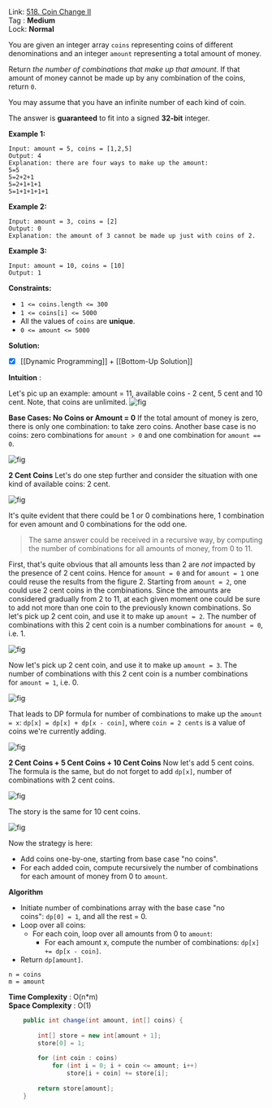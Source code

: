 Link: [518. Coin Change II](https://leetcode.com/problems/coin-change-ii/) <br>
Tag : **Medium**<br>
Lock: **Normal**

You are given an integer array `coins` representing coins of different denominations and an integer `amount` representing a total amount of money.

Return _the number of combinations that make up that amount_. If that amount of money cannot be made up by any combination of the coins, return `0`.

You may assume that you have an infinite number of each kind of coin.

The answer is **guaranteed** to fit into a signed **32-bit** integer.

**Example 1:**
```
Input: amount = 5, coins = [1,2,5]
Output: 4
Explanation: there are four ways to make up the amount:
5=5
5=2+2+1
5=2+1+1+1
5=1+1+1+1+1
```

**Example 2:**
```
Input: amount = 3, coins = [2]
Output: 0
Explanation: the amount of 3 cannot be made up just with coins of 2.
```

**Example 3:**
```
Input: amount = 10, coins = [10]
Output: 1
```

**Constraints:**
-   `1 <= coins.length <= 300`
-   `1 <= coins[i] <= 5000`
-   All the values of `coins` are **unique**.
-   `0 <= amount <= 5000`


**Solution:**
- [x] [[Dynamic Programming]] + [[Bottom-Up Solution]]

**Intuition** :

Let's pic up an example: amount = 11, available coins - 2 cent, 5 cent and 10 cent. Note, that coins are unlimited.
![fig](https://leetcode.com/problems/coin-change-ii/Figures/518/example.png)

**Base Cases: No Coins or Amount = 0**
If the total amount of money is zero, there is only one combination: to take zero coins.
Another base case is no coins: zero combinations for `amount > 0` and one combination for `amount == 0`.

![fig](https://leetcode.com/problems/coin-change-ii/Figures/518/base_cases.png)

**2 Cent Coins**
Let's do one step further and consider the situation with one kind of available coins: 2 cent.

![fig](https://leetcode.com/problems/coin-change-ii/Figures/518/2_cents.png)

It's quite evident that there could be 1 or 0 combinations here, 1 combination for even amount and 0 combinations for the odd one.

> The same answer could be received in a recursive way, by computing the number of combinations for all amounts of money, from 0 to 11.

First, that's quite obvious that all amounts less than 2 are _not_ impacted by the presence of 2 cent coins. Hence for `amount = 0` and for `amount = 1` one could reuse the results from the figure 2.
Starting from `amount = 2`, one could use 2 cent coins in the combinations. Since the amounts are considered gradually from 2 to 11, at each given moment one could be sure to add not more than one coin to the previously known combinations.
So let's pick up 2 cent coin, and use it to make up `amount = 2`. The number of combinations with this 2 cent coin is a number combinations for `amount = 0`, i.e. 1.

![fig](https://leetcode.com/problems/coin-change-ii/Figures/518/2_cents_amount_2_end.png)

Now let's pick up 2 cent coin, and use it to make up `amount = 3`. The number of combinations with this 2 cent coin is a number combinations for `amount = 1`, i.e. 0.

![fig](https://leetcode.com/problems/coin-change-ii/Figures/518/2_cents_amount_3_end.png)

That leads to DP formula for number of combinations to make up the `amount = x`: `dp[x] = dp[x] + dp[x - coin]`, where `coin = 2 cents` is a value of coins we're currently adding.

![fig](https://leetcode.com/problems/coin-change-ii/Figures/518/2cents_amount3_total2.png)

**2 Cent Coins + 5 Cent Coins + 10 Cent Coins**
Now let's add 5 cent coins. The formula is the same, but do not forget to add `dp[x]`, number of combinations with 2 cent coins.

![fig](https://leetcode.com/problems/coin-change-ii/Figures/518/2_5_cents.png)

The story is the same for 10 cent coins.

![fig](https://leetcode.com/problems/coin-change-ii/Figures/518/10_cent2.png)

Now the strategy is here:
-   Add coins one-by-one, starting from base case "no coins".
-   For each added coin, compute recursively the number of combinations for each amount of money from 0 to `amount`.
    
**Algorithm**

-   Initiate number of combinations array with the base case "no coins": `dp[0] = 1`, and all the rest = 0.
-   Loop over all coins:
    -   For each coin, loop over all amounts from 0 to `amount`:
        -   For each amount x, compute the number of combinations: `dp[x] += dp[x - coin]`.
-   Return `dp[amount]`.

```
n = coins
m = amount
```
**Time Complexity** : O(n*m)<br>
**Space Complexity** : O(1)

```java
    public int change(int amount, int[] coins) {
        
        int[] store = new int[amount + 1];
        store[0] = 1;
        
        for (int coin : coins)
            for (int i = 0; i + coin <= amount; i++)
                store[i + coin] += store[i];
        
        return store[amount];
    }
```

